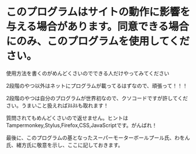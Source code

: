 # このプログラムはサイトの動作に影響を与える場合があります。同意できる場合にのみ、このプログラムを使用してください。

使用方法を書くのがめんどくさいのでできる人だけやってみてください

2段階のやつ以外はネットにプログラムが載ってるはずなので、頑張って！！！

2段階のやつは自分のプログラムが世界初なので、クソコードですが許してください。うまいこと扱えればﾇﾙﾇﾙも取れます！

質問されてもめんどくさいので返せません。ヒントはTampermonkey,Stylus,Firefox,CSS,JavaScriptです。がんばれ！

最後に、このプログラムの基となったスーパーモーターボールプール氏、わをん氏、緒方氏に敬意を示し、ここに記しておきます。
